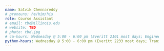 ```yaml
---
name: Satvik Chennareddy
# pronouns: he/him/his
role: Course Assistant
# email: tbd@illinois.edu
# website: TBD
# photo: tbd.jpg
# ca-hours: Wednesday @ 5:00 - 6:00 pm (Everitt 2101 most days; Engineering Hall 106B3 on 9/6/23 and 9/20/23)
python-hours: Wednesday @ 5:00 - 6:00 pm (Everitt 2233 most days; Transportation Building 101 on 11/1/23) and Friday @ 5:00 - 6:00 pm (Aero lab)
---
```

